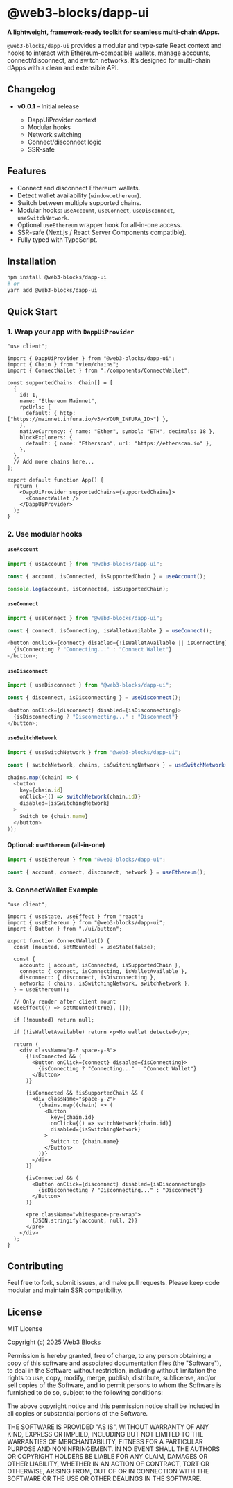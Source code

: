 # @web3-blocks/dapp-ui

**A lightweight, framework-ready toolkit for seamless multi-chain dApps.**

`@web3-blocks/dapp-ui` provides a modular and type-safe React context and hooks to interact with Ethereum-compatible wallets, manage accounts, connect/disconnect, and switch networks. It’s designed for multi-chain dApps with a clean and extensible API.

## Changelog

- **v0.0.1** – Initial release

  - DappUiProvider context
  - Modular hooks
  - Network switching
  - Connect/disconnect logic
  - SSR-safe

## Features

- Connect and disconnect Ethereum wallets.
- Detect wallet availability (`window.ethereum`).
- Switch between multiple supported chains.
- Modular hooks: `useAccount`, `useConnect`, `useDisconnect`, `useSwitchNetwork`.
- Optional `useEthereum` wrapper hook for all-in-one access.
- SSR-safe (Next.js / React Server Components compatible).
- Fully typed with TypeScript.

## Installation

```bash
npm install @web3-blocks/dapp-ui
# or
yarn add @web3-blocks/dapp-ui
```

## Quick Start

### 1. Wrap your app with `DappUiProvider`

```tsx
"use client";

import { DappUiProvider } from "@web3-blocks/dapp-ui";
import { Chain } from "viem/chains";
import { ConnectWallet } from "./components/ConnectWallet";

const supportedChains: Chain[] = [
  {
    id: 1,
    name: "Ethereum Mainnet",
    rpcUrls: {
      default: { http: ["https://mainnet.infura.io/v3/<YOUR_INFURA_ID>"] },
    },
    nativeCurrency: { name: "Ether", symbol: "ETH", decimals: 18 },
    blockExplorers: {
      default: { name: "Etherscan", url: "https://etherscan.io" },
    },
  },
  // Add more chains here...
];

export default function App() {
  return (
    <DappUiProvider supportedChains={supportedChains}>
      <ConnectWallet />
    </DappUiProvider>
  );
}
```

### 2. Use modular hooks

#### `useAccount`

```ts
import { useAccount } from "@web3-blocks/dapp-ui";

const { account, isConnected, isSupportedChain } = useAccount();

console.log(account, isConnected, isSupportedChain);
```

#### `useConnect`

```ts
import { useConnect } from "@web3-blocks/dapp-ui";

const { connect, isConnecting, isWalletAvailable } = useConnect();

<button onClick={connect} disabled={!isWalletAvailable || isConnecting}>
  {isConnecting ? "Connecting..." : "Connect Wallet"}
</button>;
```

#### `useDisconnect`

```ts
import { useDisconnect } from "@web3-blocks/dapp-ui";

const { disconnect, isDisconnecting } = useDisconnect();

<button onClick={disconnect} disabled={isDisconnecting}>
  {isDisconnecting ? "Disconnecting..." : "Disconnect"}
</button>;
```

#### `useSwitchNetwork`

```ts
import { useSwitchNetwork } from "@web3-blocks/dapp-ui";

const { switchNetwork, chains, isSwitchingNetwork } = useSwitchNetwork();

chains.map((chain) => (
  <button
    key={chain.id}
    onClick={() => switchNetwork(chain.id)}
    disabled={isSwitchingNetwork}
  >
    Switch to {chain.name}
  </button>
));
```

#### Optional: `useEthereum` (all-in-one)

```ts
import { useEthereum } from "@web3-blocks/dapp-ui";

const { account, connect, disconnect, network } = useEthereum();
```

### 3. ConnectWallet Example

```tsx title="ConnectWallet.tsx"
"use client";

import { useState, useEffect } from "react";
import { useEthereum } from "@web3-blocks/dapp-ui";
import { Button } from "./ui/button";

export function ConnectWallet() {
  const [mounted, setMounted] = useState(false);

  const {
    account: { account, isConnected, isSupportedChain },
    connect: { connect, isConnecting, isWalletAvailable },
    disconnect: { disconnect, isDisconnecting },
    network: { chains, isSwitchingNetwork, switchNetwork },
  } = useEthereum();

  // Only render after client mount
  useEffect(() => setMounted(true), []);

  if (!mounted) return null;

  if (!isWalletAvailable) return <p>No wallet detected</p>;

  return (
    <div className="p-6 space-y-8">
      {!isConnected && (
        <Button onClick={connect} disabled={isConnecting}>
          {isConnecting ? "Connecting..." : "Connect Wallet"}
        </Button>
      )}

      {isConnected && !isSupportedChain && (
        <div className="space-y-2">
          {chains.map((chain) => (
            <Button
              key={chain.id}
              onClick={() => switchNetwork(chain.id)}
              disabled={isSwitchingNetwork}
            >
              Switch to {chain.name}
            </Button>
          ))}
        </div>
      )}

      {isConnected && (
        <Button onClick={disconnect} disabled={isDisconnecting}>
          {isDisconnecting ? "Disconnecting..." : "Disconnect"}
        </Button>
      )}

      <pre className="whitespace-pre-wrap">
        {JSON.stringify(account, null, 2)}
      </pre>
    </div>
  );
}
```

## Contributing

Feel free to fork, submit issues, and make pull requests. Please keep code modular and maintain SSR compatibility.

## License

MIT License

Copyright (c) 2025 Web3 Blocks

Permission is hereby granted, free of charge, to any person obtaining a copy
of this software and associated documentation files (the "Software"), to deal
in the Software without restriction, including without limitation the rights
to use, copy, modify, merge, publish, distribute, sublicense, and/or sell
copies of the Software, and to permit persons to whom the Software is
furnished to do so, subject to the following conditions:

The above copyright notice and this permission notice shall be included in all
copies or substantial portions of the Software.

THE SOFTWARE IS PROVIDED "AS IS", WITHOUT WARRANTY OF ANY KIND, EXPRESS OR
IMPLIED, INCLUDING BUT NOT LIMITED TO THE WARRANTIES OF MERCHANTABILITY,
FITNESS FOR A PARTICULAR PURPOSE AND NONINFRINGEMENT. IN NO EVENT SHALL THE
AUTHORS OR COPYRIGHT HOLDERS BE LIABLE FOR ANY CLAIM, DAMAGES OR OTHER
LIABILITY, WHETHER IN AN ACTION OF CONTRACT, TORT OR OTHERWISE, ARISING FROM,
OUT OF OR IN CONNECTION WITH THE SOFTWARE OR THE USE OR OTHER DEALINGS IN THE
SOFTWARE.
